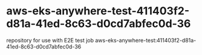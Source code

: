 # aws-eks-anywhere-test-411403f2-d81a-41ed-8c63-d0cd7abfec0d-36
repository for use with E2E test job aws-eks-anywhere-test:411403f2-d81a-41ed-8c63-d0cd7abfec0d-36

